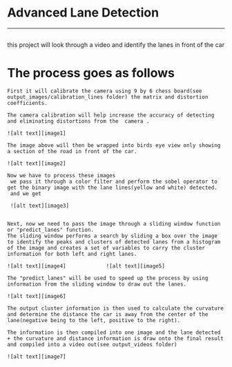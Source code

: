 # Advanced Lane Detection

[//]: # (Image References)

[image1]: undistorted.png "Undistorted"
[image2]: wrap.png "Fish eye Wrap"
[image3]: ResultsPipeline.png "Pipeline Results"
[image4]: Histogram.png  "Histogram"
[image5]: Slidingwindow.png "Sliding Window"
[image6]: visualize.png "visualization of predictions"
[image7]: drawingLine.png "Drawing lines"

---
 ##
 this project will look through a video and identify the lanes in front of the car 

   # The process goes as follows 

	First it will calibrate the camera using 9 by 6 chess board(see output_images/calibration_lines folder) the matrix and distortion coefficients.
	
	The camera calibration will help increase the accuracy of detecting and eliminating distortions from the  camera .
	
	![alt text][image1]
	
	The image above will then be wrapped into birds eye view only showing a section of the road in front of the car. 
	
	![alt text][image2]
	
	Now we have to process these images 
     we pass it through a color filter and perform the sobel operator to get the binary image with the lane lines(yellow and white) detected.
	 and we get 
	 
	 ![alt text][image3]
	 

	Next, now we need to pass the image through a sliding window function or "predict_lanes" function. 
    The sliding window performs a search by sliding a box over the image to identify the peaks and clusters of detected lanes from a histogram of the image and creates a set of variables to carry the cluster information for both left and right lanes.
	
	![alt text][image4]          	![alt text][image5]
	
	The "predict_lanes" will be used to speed up the process by using information from the sliding window to draw out the lanes.

	![alt text][image6]

	The output cluster information is then used to calculate the curvature and determine the distance the car is away from the center of the lane(negative being to the left, positive to the right).

	The information is then compiled into one image and the lane detected + the curvature and distance information is draw onto the final result and compiled into a video out(see output_videos folder)
		
	![alt text][image7]	




